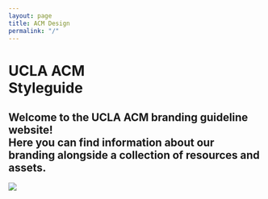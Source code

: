 ```yaml
---
layout: page
title: ACM Design
permalink: "/"
---
```


<div class="landing-text">
    <h1>
        UCLA ACM<br>
        Styleguide
    </h1>
    <h2>
        Welcome to the UCLA ACM branding guideline website!<br>
        Here you can find information about our branding alongside a collection of resources and assets.
    </h2>
</div>

<div class="landing-graphic">
    <img src="{{ site.baseurl }}/assets/partials/landing-page-graphic.svg">
</div>